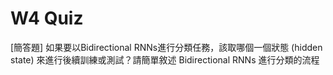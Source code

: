 # W4 Quiz

[簡答題] 如果要以Bidirectional RNNs進行分類任務，該取哪個一個狀態 (hidden state) 來進行後續訓練或測試？請簡單敘述 Bidirectional RNNs 進行分類的流程